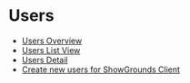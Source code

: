 # Users

* [Users Overview](users-overview.md)
* [Users List View](users-list-view.md)
* [Users Detail](users-detail.md)
* [Create new users for ShowGrounds Client](create-new-users-for-showgrounds-client.md)
